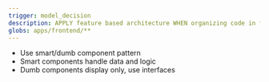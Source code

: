 ```yaml
---
trigger: model_decision
description: APPLY feature based architecture WHEN organizing code in frontend
globs: apps/frontend/**
---
```


- Use smart/dumb component pattern
- Smart components handle data and logic
- Dumb components display only, use interfaces
